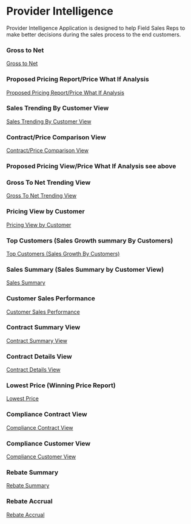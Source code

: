 # Provider Intelligence

Provider Intelligence Application is designed to help Field Sales Reps to make better decisions during the sales process to the end customers.

### Gross to Net

[Gross to Net](/dashboards/base_ls_provider_int_app_model_ls_winter18c::ls_provider_int_app_gross_to_net)


### Proposed Pricing Report/Price What If Analysis

[Proposed Pricing Report/Price What If Analysis](/dashboards/base_ls_provider_int_app_model_ls_winter18c::ls_provider_int_app_proposed_pricing)

### Sales Trending By Customer View

[Sales Trending By Customer View](/dashboards/base_ls_provider_int_app_model_ls_winter18c::ls_provider_int_app_sales_trend_by_cust)

### Contract/Price Comparison View

[Contract/Price Comparison View](/dashboards/base_ls_provider_int_app_model_ls_winter18c::ls_provider_int_app_ctrt_cust_comparison)

### Proposed Pricing View/Price What If Analysis see above

### Gross To Net Trending View

[Gross To Net Trending View](/dashboards/base_ls_provider_int_app_model_ls_winter18c::ls_provider_int_app_gtn_trending)

### Pricing View by Customer

[Pricing View by Customer](/dashboards/base_ls_provider_int_app_model_ls_winter18c::ls_provider_int_app_pricing_view)


### Top Customers (Sales Growth summary By Customers)

[Top Customers (Sales Growth By Customers)](/dashboards/base_ls_provider_int_app_model_ls_winter18c::ls_provider_int_app_cust_sales)


### Sales Summary (Sales Summary by Customer View)

[Sales Summary](/dashboards/base_ls_provider_int_app_model_ls_winter18c::ls_provider_int_app_sales_summary)


### Customer Sales Performance

[Customer Sales Performance](/dashboards/base_ls_provider_int_app_model_ls_winter18c::ls_provider_int_app_sales_per)

### Contract Summary  View

[Contract Summary View](/dashboards/base_ls_provider_int_app_model_ls_winter18c::ls_provider_int_app_ctrt_summary)


### Contract Details  View

[Contract Details View](/dashboards/base_ls_provider_int_app_model_ls_winter18c::ls_provider_int_app_ctrt_details)

### Lowest Price (Winning Price Report)

[Lowest Price](/dashboards/base_ls_provider_int_app_model_ls_winter18c::ls_provider_int_app_lowest_price)

### Compliance Contract View

[Compliance Contract View](/dashboards/base_ls_provider_int_app_model_ls_winter18c::ls_provider_int_app_cmpl_ctrt_view)

### Compliance Customer View

[Compliance Customer View](/dashboards/base_ls_provider_int_app_model_ls_winter18c::ls_provider_int_app_cmpl_cust_view)


### Rebate Summary

[Rebate Summary](/dashboards/base_ls_provider_int_app_model_ls_winter18c::ls_provider_int_app_rebate_summary)

### Rebate Accrual

[Rebate Accrual](/dashboards/base_ls_provider_int_app_model_ls_winter18c::ls_provider_int_app_rebate_accrual)





<!--# Demo Dashboards-->


<!--### Medicaid by State-->

<!--[Medicaid by State](/dashboards/base_ls_government_explorer_app_model_ls_winter18c::ls_government_explorer_app_rebates)-->


<!--### Chargeback Report-->
<!--[Chargeback Report](/dashboards/base_ls_provider_explorer_app_model_ls_winter18c::ls_provider_explorer_app_chargeback)-->



<!--### Price Lists-->
<!--[Price Lists](/dashboards/base_ls_provider_explorer_app_model_ls_winter18c::ls_provider_explorer_app_pl_price)-->
